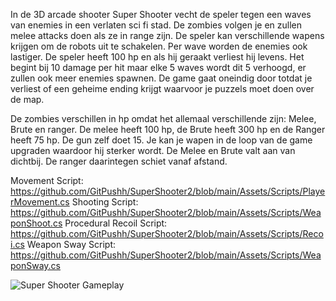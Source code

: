 In de 3D arcade shooter Super Shooter vecht de speler tegen een waves van enemies in een verlaten sci fi stad. De zombies volgen je en zullen melee attacks doen als ze in range zijn. De speler kan verschillende wapens krijgen om de robots uit te schakelen. Per wave worden de enemies ook lastiger. De speler heeft 100 hp en als hij geraakt verliest hij levens. Het begint bij 10 damage per hit maar elke 5 waves wordt dit 5 verhoogd, er zullen ook meer enemies spawnen. De game gaat oneindig door totdat je verliest of een geheime ending krijgt waarvoor je puzzels moet doen over de map.



De zombies verschillen in hp omdat het allemaal verschillende zijn: Melee, Brute en ranger. De melee heeft 100 hp, de Brute heeft 300 hp en de Ranger heeft 75 hp. De gun zelf doet 15. Je kan je wapen in de loop van de game upgraden waardoor hij sterker wordt. De Melee en Brute valt aan van dichtbij. De ranger daarintegen schiet vanaf afstand.

Movement Script: https://github.com/GitPushh/SuperShooter2/blob/main/Assets/Scripts/PlayerMovement.cs
Shooting Script: https://github.com/GitPushh/SuperShooter2/blob/main/Assets/Scripts/WeaponShoot.cs
Procedural Recoil Script: https://github.com/GitPushh/SuperShooter2/blob/main/Assets/Scripts/Recoi.cs
Weapon Sway Script: https://github.com/GitPushh/SuperShooter2/blob/main/Assets/Scripts/WeaponSway.cs

![Super Shooter Gameplay](ezgif-2813284bf95778.gif)



